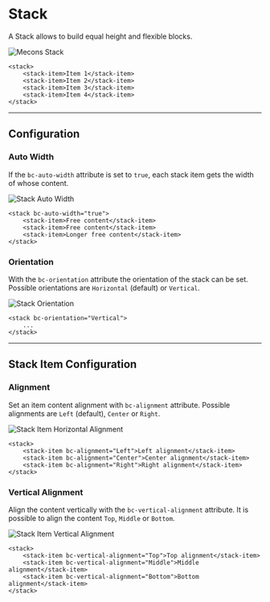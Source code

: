 # Stack

A Stack allows to build equal height and flexible blocks.

![Mecons Stack](/images/stack_01.png)

```markup
<stack>
    <stack-item>Item 1</stack-item>
    <stack-item>Item 2</stack-item>
    <stack-item>Item 3</stack-item>
    <stack-item>Item 4</stack-item>
</stack>
```

---

## Configuration

### Auto Width

If the `bc-auto-width` attribute is set to `true`, each stack item gets the width of whose content.

![Stack Auto Width](/images/stack_02.png)

```markup
<stack bc-auto-width="true">
    <stack-item>Free content</stack-item>
    <stack-item>Free content</stack-item>
    <stack-item>Longer free content</stack-item>
</stack>
```

### Orientation

With the `bc-orientation` attribute the orientation of the stack can be set. Possible orientations are `Horizontal` (default) or `Vertical`.

![Stack Orientation](/images/stack_03.png)

```markup
<stack bc-orientation="Vertical">
    ...
</stack>
```

---

## Stack Item Configuration

### Alignment

Set an item content alignment with `bc-alignment` attribute. Possible alignments are `Left` (default), `Center` or `Right`.

![Stack Item Horizontal Alignment](/images/stack_04.png)

```markup
<stack>
    <stack-item bc-alignment="Left">Left alignment</stack-item>
    <stack-item bc-alignment="Center">Center alignment</stack-item>
    <stack-item bc-alignment="Right">Right alignment</stack-item>
</stack>
```

### Vertical Alignment

Align the content vertically with the `bc-vertical-alignment` attribute. It is possible to align the content `Top`, `Middle` or `Bottom`.

![Stack Item Vertical Alignment](/images/stack_05.png)

```markup
<stack>
    <stack-item bc-vertical-alignment="Top">Top alignment</stack-item>
    <stack-item bc-vertical-alignment="Middle">Middle alignment</stack-item>
    <stack-item bc-vertical-alignment="Bottom">Bottom alignment</stack-item>
</stack>
```